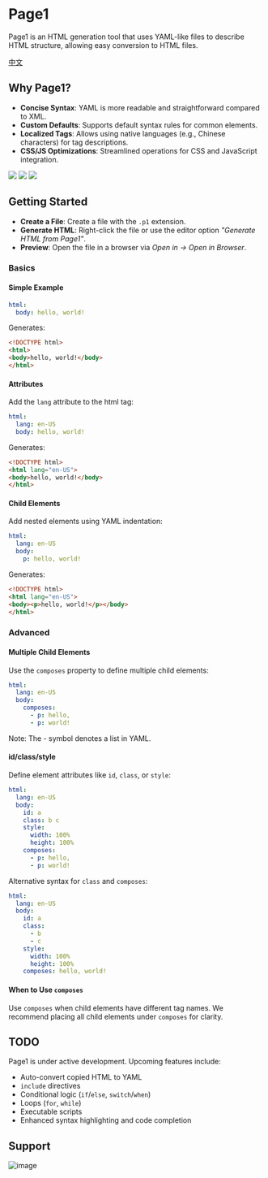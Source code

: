 # Page1

Page1 is an HTML generation tool that uses YAML-like files to describe HTML structure, allowing easy conversion to HTML files.

[中文](./README_CN.md)

## Why Page1?

* **Concise Syntax**: YAML is more readable and straightforward compared to XML.
* **Custom Defaults**: Supports default syntax rules for common elements.
* **Localized Tags**: Allows using native languages (e.g., Chinese characters) for tag descriptions.
* **CSS/JS Optimizations**: Streamlined operations for CSS and JavaScript integration.

![](./screenshots/img2.png)
![](./screenshots/img1.png)
![](./screenshots/img3.png)

## Getting Started

* **Create a File**: Create a file with the `.p1` extension.
* **Generate HTML**: Right-click the file or use the editor option *"Generate HTML from Page1"*.
* **Preview**: Open the file in a browser via *Open in -> Open in Browser*.

### Basics

#### Simple Example

```yaml
html:
  body: hello, world!
```

Generates:

```html
<!DOCTYPE html>
<html>
<body>hello, world!</body>
</html>
```

#### Attributes

Add the `lang` attribute to the html tag:

```yaml
html:
  lang: en-US
  body: hello, world!
```

Generates:

```html
<!DOCTYPE html>
<html lang="en-US">
<body>hello, world!</body>
</html>
```

#### Child Elements

Add nested elements using YAML indentation:

```yaml
html:
  lang: en-US
  body:
    p: hello, world!
```

Generates:

```html
<!DOCTYPE html>
<html lang="en-US">
<body><p>hello, world!</p></body>
</html>
```

### Advanced

#### Multiple Child Elements

Use the `composes` property to define multiple child elements:

```yaml
html:
  lang: en-US
  body:
    composes:
      - p: hello,
      - p: world!
```

Note: The - symbol denotes a list in YAML.

#### id/class/style

Define element attributes like `id`, `class`, or `style`:

```yaml
html:
  lang: en-US
  body:
    id: a
    class: b c
    style:
      width: 100%
      height: 100%
    composes:
      - p: hello,
      - p: world!
```

Alternative syntax for `class` and `composes`:

```yaml
html:
  lang: en-US
  body:
    id: a
    class:
      - b
      - c
    style:
      width: 100%
      height: 100%
    composes: hello, world!
```

#### When to Use `composes`

Use `composes` when child elements have different tag names. We recommend placing all child elements under `composes`
for clarity.

## TODO

Page1 is under active development. Upcoming features include:

* Auto-convert copied HTML to YAML
* `include` directives
* Conditional logic (`if`/`else`, `switch`/`when`)
* Loops (`for`, `while`)
* Executable scripts
* Enhanced syntax highlighting and code completion

## Support

![image](./screenshots/appreciate.png)
